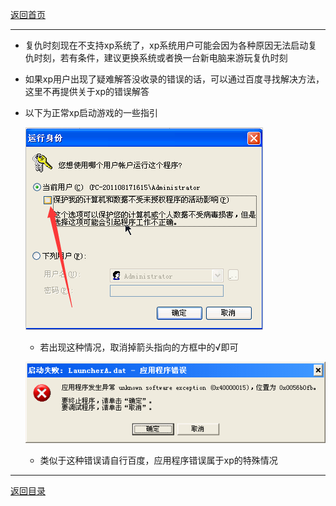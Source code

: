 [返回首页](/index.md)

***

* 复仇时刻现在不支持xp系统了，xp系统用户可能会因为各种原因无法启动复仇时刻，若有条件，建议更换系统或者换一台新电脑来游玩复仇时刻

* 如果xp用户出现了疑难解答没收录的错误的话，可以通过百度寻找解决方法，这里不再提供关于xp的错误解答

* 以下为正常xp启动游戏的一些指引
  
  ![a](./img/xp1.png)
  
  - 若出现这种情况，取消掉箭头指向的方框中的√即可
  
  ![a](./img/xp2.png)
  
  - 类似于这种错误请自行百度，应用程序错误属于xp的特殊情况



***
[返回目录](/QuestionNAnswer/index.md#gaming-problem)
